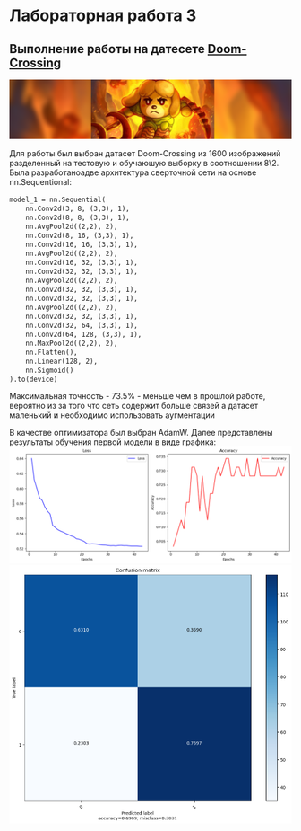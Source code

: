 # Лабораторная работа 3
## Выполнение работы на датесете [Doom-Crossing](https://www.kaggle.com/datasets/andrewmvd/doom-crossing)
![Датасет](https://github.com/Danilkormilin/nn_modern_lab_2_kormilin/blob/main/dataset-cover.png)

Для работы был выбран датасет Doom-Crossing из 1600 изображений разделенный на тестовую и обучаюшую выборку в соотношении 8\2.
Была разработаноадве архитектура сверточной сети на основе nn.Sequentional:

```
model_1 = nn.Sequential(
    nn.Conv2d(3, 8, (3,3), 1),
    nn.Conv2d(8, 8, (3,3), 1),
    nn.AvgPool2d((2,2), 2),
    nn.Conv2d(8, 16, (3,3), 1),
    nn.Conv2d(16, 16, (3,3), 1),
    nn.AvgPool2d((2,2), 2),
    nn.Conv2d(16, 32, (3,3), 1),
    nn.Conv2d(32, 32, (3,3), 1),
    nn.AvgPool2d((2,2), 2),
    nn.Conv2d(32, 32, (3,3), 1),
    nn.Conv2d(32, 32, (3,3), 1),
    nn.AvgPool2d((2,2), 2),
    nn.Conv2d(32, 32, (3,3), 1),
    nn.Conv2d(32, 64, (3,3), 1),
    nn.Conv2d(64, 128, (3,3), 1),
    nn.MaxPool2d((2,2), 2),
    nn.Flatten(),
    nn.Linear(128, 2),
    nn.Sigmoid()
).to(device)
```

Максимальная точность - 73.5% - меньше чем в прошлой работе, вероятно из за того что сеть содержит больше связей а датасет маленький и необходимо использовать аугментации

В качестве оптимизатора был выбран AdamW. 
Далее представлены результаты обучения первой модели в виде графика:
![Датасет](https://github.com/Danilkormilin/nn_modern_lab_2_kormilin/blob/lab3/loss_lab3.png)
![Датасет](https://github.com/Danilkormilin/nn_modern_lab_2_kormilin/blob/lab3/conf_lab3.png)
